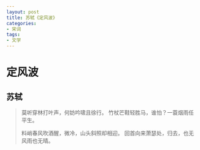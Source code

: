 ```yaml
---
layout: post
title: 苏轼《定风波》
categories:
- 宋词
tags:
- 文学
---
```


# 定风波
## 苏轼

>莫听穿林打叶声，何妨吟啸且徐行。
>竹杖芒鞋轻胜马，谁怕？一蓑烟雨任平生。 
>
>料峭春风吹酒醒，微冷，山头斜照却相迎。
>回首向来萧瑟处，归去，也无风雨也无晴。